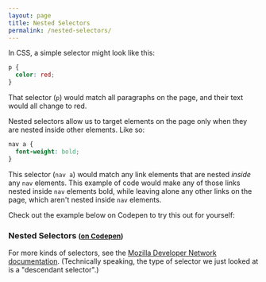 ```yaml
---
layout: page
title: Nested Selectors
permalink: /nested-selectors/
---
```


In CSS, a simple selector might look like this:

```css
p {
  color: red;
}
```

That selector (`p`) would match all paragraphs on the page, and their text would all change to red.

Nested selectors allow us to target elements on the page only when they are nested inside other elements. Like so:

```css
nav a {
  font-weight: bold;
}
```

This selector (`nav a`) would match any link elements that are nested *inside* any `nav` elements. This example of code would make any of those links nested inside `nav` elements bold, while leaving alone any other links on the page, which aren't nested inside `nav` elements.

Check out the example below on Codepen to try this out for yourself:

### Nested Selectors <small>([on Codepen](http://codepen.io/nevan/pen/mtJjg))</small>

For more kinds of selectors, see the [Mozilla Developer Network documentation](https://developer.mozilla.org/en-US/docs/Web/CSS/Reference#Selectors). (Technically speaking, the type of selector we just looked at is a "descendant selector".)